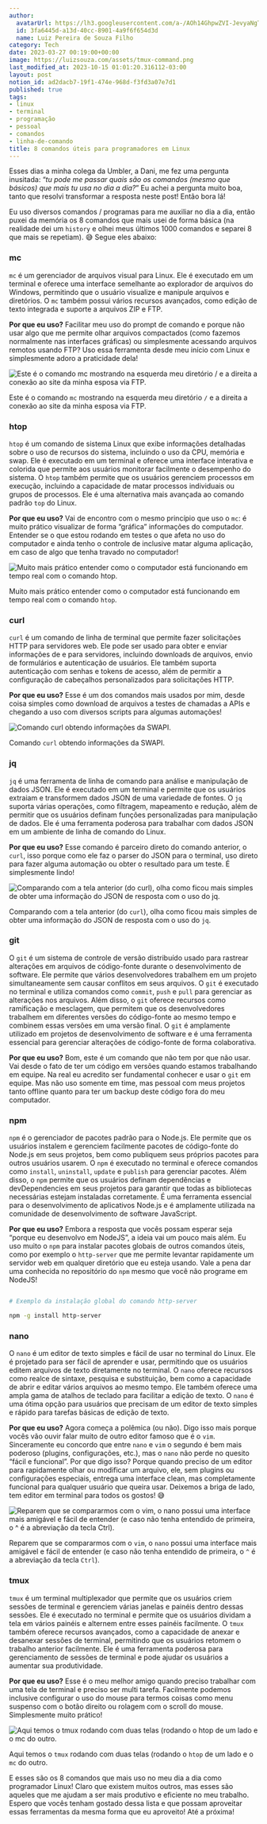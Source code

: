 ```yaml
---
author:
  avatarUrl: https://lh3.googleusercontent.com/a-/AOh14GhpwZVI-JevyaNgTdlrOT6YN20cI6V9Kxtq38Ij8AQ=s100
  id: 3fa6445d-a13d-40cc-8901-4a9f6f654d3d
  name: Luiz Pereira de Souza Filho
category: Tech
date: 2023-03-27 00:19:00+00:00
image: https://luizsouza.com/assets/tmux-command.png
last_modified_at: 2023-10-15 01:01:20.316112-03:00
layout: post
notion_id: ad2dacb7-19f1-474e-968d-f3fd3a07e7d1
published: true
tags:
- linux
- terminal
- programação
- pessoal
- comandos
- linha-de-comando
title: 8 comandos úteis para programadores em Linux
---
```


Esses dias a minha colega da Umbler, a Dani, me fez uma pergunta inusitada: “*tu pode me passar quais são os comandos (mesmo que básicos) que mais tu usa no dia a dia?*” Eu achei a pergunta muito boa, tanto que resolvi transformar a resposta neste post! Então bora lá!

Eu uso diversos comandos / programas para me auxiliar no dia a dia, então puxei da memória os 8 comandos que mais usei de forma básica (na realidade dei um `history` e olhei meus últimos 1000 comandos e separei 8 que mais se repetiam). 😅 Segue eles abaixo:

### mc

`mc` é um gerenciador de arquivos visual para Linux. Ele é executado em um terminal e oferece uma interface semelhante ao explorador de arquivos do Windows, permitindo que o usuário visualize e manipule arquivos e diretórios. O `mc` também possui vários recursos avançados, como edição de texto integrada e suporte a arquivos ZIP e FTP.

**Por que eu uso?** Facilitar meu uso do prompt de comando e porque não usar algo que me permite olhar arquivos compactados (como fazemos normalmente nas interfaces gráficas) ou simplesmente acessando arquivos remotos usando FTP? Uso essa ferramenta desde meu início com Linux e simplesmente adoro a praticidade dela!

![Este é o comando `mc` mostrando na esquerda meu diretório `/` e a direita a conexão ao site da minha esposa via FTP.](https://luizsouza.com/assets/mc-command.png)

Este é o comando `mc` mostrando na esquerda meu diretório `/` e a direita a conexão ao site da minha esposa via FTP.

### htop

`htop` é um comando de sistema Linux que exibe informações detalhadas sobre o uso de recursos do sistema, incluindo o uso da CPU, memória e swap. Ele é executado em um terminal e oferece uma interface interativa e colorida que permite aos usuários monitorar facilmente o desempenho do sistema. O `htop` também permite que os usuários gerenciem processos em execução, incluindo a capacidade de matar processos individuais ou grupos de processos. Ele é uma alternativa mais avançada ao comando padrão `top` do Linux.

**Por que eu uso?** Vai de encontro com o mesmo princípio que uso o `mc`: é muito prático visualizar de forma “gráfica” informações do computador. Entender se o que estou rodando em testes o que afeta no uso do computador e ainda tenho o controle de inclusive matar alguma aplicação, em caso de algo que tenha travado no computador!

![Muito mais prático entender como o computador está funcionando em tempo real com o comando `htop`.](https://luizsouza.com/assets/htop-command.png)

Muito mais prático entender como o computador está funcionando em tempo real com o comando `htop`.

### curl

`curl` é um comando de linha de terminal que permite fazer solicitações HTTP para servidores web. Ele pode ser usado para obter e enviar informações de e para servidores, incluindo downloads de arquivos, envio de formulários e autenticação de usuários. Ele também suporta autenticação com senhas e tokens de acesso, além de permitir a configuração de cabeçalhos personalizados para solicitações HTTP.

**Por que eu uso?** Esse é um dos comandos mais usados por mim, desde coisa simples como download de arquivos a testes de chamadas a APIs e chegando a uso com diversos scripts para algumas automações!

![Comando `curl` obtendo informações da SWAPI.](https://luizsouza.com/assets/curl-command.png)

Comando `curl` obtendo informações da SWAPI.

### jq

`jq` é uma ferramenta de linha de comando para análise e manipulação de dados JSON. Ele é executado em um terminal e permite que os usuários extraiam e transformem dados JSON de uma variedade de fontes. O `jq` suporta várias operações, como filtragem, mapeamento e redução, além de permitir que os usuários definam funções personalizadas para manipulação de dados. Ele é uma ferramenta poderosa para trabalhar com dados JSON em um ambiente de linha de comando do Linux.

**Por que eu uso?** Esse comando é parceiro direto do comando anterior, o `curl`, isso porque como ele faz o parser do JSON para o terminal, uso direto para fazer alguma automação ou obter o resultado para um teste. É simplesmente lindo!

![Comparando com a tela anterior (do `curl`), olha como ficou mais simples de obter uma informação do JSON de resposta com o uso do `jq`.](https://luizsouza.com/assets/jq-command.png)

Comparando com a tela anterior (do `curl`), olha como ficou mais simples de obter uma informação do JSON de resposta com o uso do `jq`.

### git

O `git` é um sistema de controle de versão distribuído usado para rastrear alterações em arquivos de código-fonte durante o desenvolvimento de software. Ele permite que vários desenvolvedores trabalhem em um projeto simultaneamente sem causar conflitos em seus arquivos. O `git` é executado no terminal e utiliza comandos como `commit`, `push` e `pull` para gerenciar as alterações nos arquivos. Além disso, o `git` oferece recursos como ramificação e mesclagem, que permitem que os desenvolvedores trabalhem em diferentes versões do código-fonte ao mesmo tempo e combinem essas versões em uma versão final. O `git` é amplamente utilizado em projetos de desenvolvimento de software e é uma ferramenta essencial para gerenciar alterações de código-fonte de forma colaborativa.

**Por que eu uso?** Bom, este é um comando que não tem por que não usar. Vai desde o fato de ter um código em versões quando estamos trabalhando em equipe. Na real eu acredito ser fundamental conhecer e usar o `git` em equipe. Mas não uso somente em time, mas pessoal com meus projetos tanto offline quanto para ter um backup deste código fora do meu computador.

### npm

`npm` é o gerenciador de pacotes padrão para o Node.js. Ele permite que os usuários instalem e gerenciem facilmente pacotes de código-fonte do Node.js em seus projetos, bem como publiquem seus próprios pacotes para outros usuários usarem. O `npm` é executado no terminal e oferece comandos como `install`, `uninstall`, `update` e `publish` para gerenciar pacotes. Além disso, o `npm` permite que os usuários definam dependências e devDependencies em seus projetos para garantir que todas as bibliotecas necessárias estejam instaladas corretamente. É uma ferramenta essencial para o desenvolvimento de aplicativos Node.js e é amplamente utilizada na comunidade de desenvolvimento de software JavaScript.

**Por que eu uso?** Embora a resposta que vocês possam esperar seja “porque eu desenvolvo em NodeJS”, a ideia vai um pouco mais além. Eu uso muito o `npm` para instalar pacotes globais de outros comandos úteis, como por exemplo o `http-server` que me permite levantar rapidamente um servidor web em qualquer diretório que eu esteja usando. Vale a pena dar uma conhecida no repositório do `npm` mesmo que você não programe em NodeJS!

```bash

# Exemplo da instalação global do comando http-server

npm -g install http-server

```

### nano

O `nano` é um editor de texto simples e fácil de usar no terminal do Linux. Ele é projetado para ser fácil de aprender e usar, permitindo que os usuários editem arquivos de texto diretamente no terminal. O `nano` oferece recursos como realce de sintaxe, pesquisa e substituição, bem como a capacidade de abrir e editar vários arquivos ao mesmo tempo. Ele também oferece uma ampla gama de atalhos de teclado para facilitar a edição de texto. O `nano` é uma ótima opção para usuários que precisam de um editor de texto simples e rápido para tarefas básicas de edição de texto.

**Por que eu uso?** Agora começa a polêmica (ou não). Digo isso mais porque vocês vão ouvir falar muito de outro editor famoso que é o `vim`. Sinceramente eu concordo que entre `nano` e `vim` o segundo é bem mais poderoso (plugins, configurações, etc.), mas o `nano` não perde no quesito “fácil e funcional”. Por que digo isso? Porque quando preciso de um editor para rapidamente olhar ou modificar um arquivo, ele, sem plugins ou configurações especiais, entrega uma interface clean, mas completamente funcional para qualquer usuário que queira usar. Deixemos a briga de lado, tem editor em terminal para todos os gostos! 😅

![Reparem que se compararmos com o `vim`, o `nano` possui uma interface mais amigável e fácil de entender (e caso não tenha entendido de primeira, o `^` é a abreviação da tecla `Ctrl`).](https://luizsouza.com/assets/nano-command.png)

Reparem que se compararmos com o `vim`, o `nano` possui uma interface mais amigável e fácil de entender (e caso não tenha entendido de primeira, o `^` é a abreviação da tecla `Ctrl`).

### tmux

`tmux` é um terminal multiplexador que permite que os usuários criem sessões de terminal e gerenciem várias janelas e painéis dentro dessas sessões. Ele é executado no terminal e permite que os usuários dividam a tela em vários painéis e alternem entre esses painéis facilmente. O `tmux` também oferece recursos avançados, como a capacidade de anexar e desanexar sessões de terminal, permitindo que os usuários retomem o trabalho anterior facilmente. Ele é uma ferramenta poderosa para gerenciamento de sessões de terminal e pode ajudar os usuários a aumentar sua produtividade.

**Por que eu uso?** Esse é o meu melhor amigo quando preciso trabalhar com uma tela de terminal e preciso ser multi tarefa. Facilmente podemos inclusive configurar o uso do mouse para termos coisas como menu suspenso com o botão direito ou rolagem com o scroll do mouse. Simplesmente muito prático!

![Aqui temos o `tmux` rodando com duas telas (rodando o `htop` de um lado e o `mc` do outro.](https://luizsouza.com/assets/tmux-command.png)

Aqui temos o `tmux` rodando com duas telas (rodando o `htop` de um lado e o `mc` do outro.

E esses são os 8 comandos que mais uso no meu dia a dia como programador Linux! Claro que existem muitos outros, mas esses são aqueles que me ajudam a ser mais produtivo e eficiente no meu trabalho. Espero que vocês tenham gostado dessa lista e que possam aproveitar essas ferramentas da mesma forma que eu aproveito! Até a próxima!
